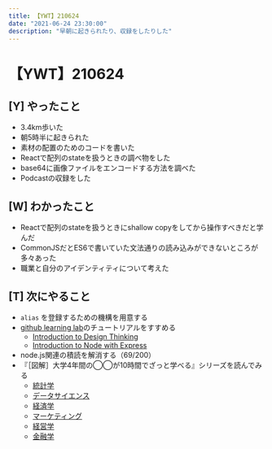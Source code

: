 ```yaml
---
title: 【YWT】210624
date: "2021-06-24 23:30:00"
description: "早朝に起きられたり、収録をしたりした"
---
```


# 【YWT】210624

## [Y] やったこと

- 3.4km歩いた
- 朝5時半に起きられた
- 素材の配置のためのコードを書いた
- Reactで配列のstateを扱うときの調べ物をした
- base64に画像ファイルをエンコードする方法を調べた
- Podcastの収録をした

## [W] わかったこと

- Reactで配列のstateを扱うときにshallow copyをしてから操作すべきだと学んだ
- CommonJSだとES6で書いていた文法通りの読み込みができないところが多々あった
- 職業と自分のアイデンティティについて考えた

## [T] 次にやること

- `alias` を登録するための機構を用意する
- [github learning lab](https://lab.github.com/githubtraining)のチュートリアルをすすめる
  - [Introduction to Design Thinking](https://lab.github.com/githubtraining/introduction-to-design-thinking)
  - [Introduction to Node with Express](https://lab.github.com/everydeveloper/introduction-to-node-with-express)
- node.js関連の積読を解消する（69/200）
- 『［図解］大学4年間の◯◯が10時間でざっと学べる』シリーズを読んでみる
  - [統計学](https://www.amazon.co.jp/dp/B07PXB4NN9)
  - [データサイエンス](https://www.amazon.co.jp/dp/B07XNW3TQM)
  - [経済学](https://www.amazon.co.jp/dp/B01KNLFHH6)
  - [マーケティング](https://www.amazon.co.jp/dp/B07BNC2SV3)
  - [経営学](https://www.amazon.co.jp/dp/B071SKDF3L)
  - [金融学](https://www.amazon.co.jp/dp/B07BB6Z7FW)
